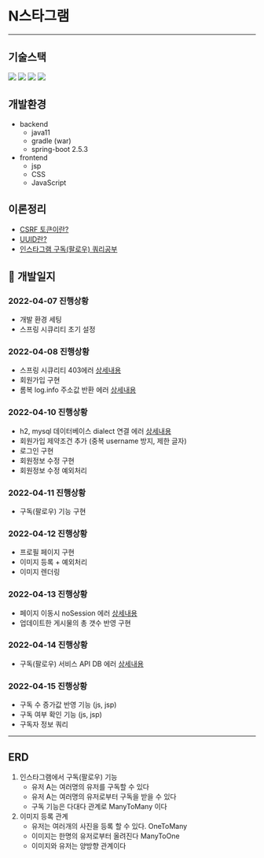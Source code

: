 
# N스타그램
---
## 기술스택
<img src="https://img.shields.io/badge/SpringBoot-badge&logoColor=white"> <img src="https://img.shields.io/badge/JPA-E34F26?badge&logoColor=white"> <img src="https://img.shields.io/badge/MySQL-FCC624?badge&logoColor=black"> <img src="https://img.shields.io/badge/SpringSecurity-4FC08D?badge&logoColor=white">




## 개발환경
* backend
  * java11
  * gradle (war)
  * spring-boot 2.5.3
* frontend
  * jsp
  * CSS
  * JavaScript

## 이론정리
* [CSRF 토큰이란?](https://velog.io/@jupiter-j/CSRF%ED%86%A0%ED%81%B0%EC%9D%B4%EB%9E%80)
* [UUID란?](https://velog.io/@jupiter-j/UUID%EB%9E%80-Universally-unique-identifier)
* [인스타그램 구독(팔로우) 쿼리공부 ]()


## 🧭 개발일지
### 2022-04-07 진행상황
* 개발 환경 세팅
* 스프링 시큐리티 초기 설정
### 2022-04-08 진행상황
* 스프링 시큐리티 403에러 [상세내용](https://velog.io/@jupiter-j/%EC%97%90%EB%9F%AC-%EC%8A%A4%ED%94%84%EB%A7%81-%EC%8B%9C%ED%81%90%EB%A6%AC%ED%8B%B0-%EC%97%90%EB%9F%AC-403-404)
* 회원가입 구현 
* 롬복 log.info 주소값 반환 에러 [상세내용](https://velog.io/@jupiter-j/%EC%97%90%EB%9F%ACLombok-%EB%A1%AC%EB%B3%B5-log.info-%EC%A3%BC%EC%86%8C%EA%B0%92-%EB%B0%98%ED%99%98-%EC%97%90%EB%9F%AC)
### 2022-04-10 진행상황
* h2, mysql 데이터베이스 dialect 연결 에러 [상세내용](https://velog.io/@jupiter-j/%EC%97%90%EB%9F%AC-%EB%8D%B0%EC%9D%B4%ED%84%B0%EB%B2%A0%EC%9D%B4%EC%8A%A4-table-doesnt-exist)
* 회원가입 제약조건 추가 (중복 username 방지, 제한 글자)
* 로그인 구현
* 회원정보 수정 구현
* 회원정보 수정 예외처리
### 2022-04-11 진행상황
* 구독(팔로우) 기능 구현
### 2022-04-12 진행상황
* 프로필 페이지 구현
* 이미지 등록 + 예외처리
* 이미지 렌더링
### 2022-04-13 진행상황
* 페이지 이동시 noSession 에러 [상세내용](https://velog.io/@jupiter-j/%EC%97%90%EB%9F%AC-%EC%8A%A4%ED%94%84%EB%A7%81%EB%B6%80%ED%8A%B8-no-Session) 
* 업데이트한 게시물의 총 갯수 반영 구현
### 2022-04-14 진행상황
* 구독(팔로우) 서비스 API DB 에러 [상세내용](https://velog.io/@jupiter-j/DB-%EC%97%90%EB%9F%AC-Unknown-column-fromUserId-in-field-list) 
### 2022-04-15 진행상황
* 구독 수 증가값 반영 기능 (js, jsp)
* 구독 여부 확인 기능 (js, jsp)
* 구독자 정보 쿼리 

---
## ERD
1. 인스타그램에서 구독(팔로우) 기능
   * 유저 A는 여러명의 유저를 구독할 수 있다
   * 유저 A는 여러명의 유저로부터 구독을 받을 수 있다
   * 구독 기능은 다대다 관계로 ManyToMany 이다
2. 이미지 등록 관계
   * 유저는 여러개의 사진을 등록 할 수 있다. OneToMany
   * 이미지는 한명의 유저로부터 올려진다 ManyToOne
   * 이미지와 유저는 양방향 관계이다 


